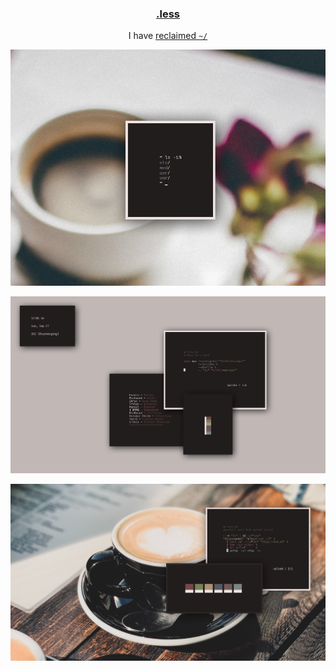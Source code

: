 <h3 align="center"><a href="https://co1ncidence.github.io/rices/">.less</a></h3>
<p align="center">I have <a href="https://github.com/vizs/declutter-home">reclaimed <code>~/</code></a></p>

<p align="center"

![img](scr/dotless.png)

</p>

<p align="center"

![img](scr/dejavu.png)

</p>

<p align="center"

![img](scr/another.png)

</p>
